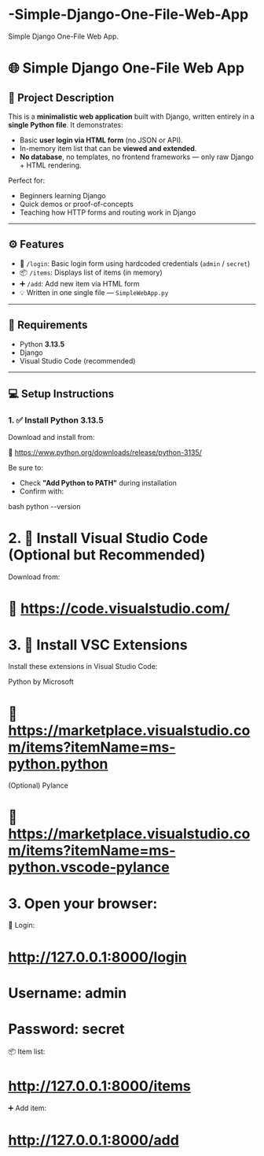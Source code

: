# -Simple-Django-One-File-Web-App
 Simple Django One-File Web App.

# 🌐 Simple Django One-File Web App

## 📖 Project Description

This is a **minimalistic web application** built with Django, written entirely in a **single Python file**. It demonstrates:

- Basic **user login via HTML form** (no JSON or API).
- In-memory item list that can be **viewed and extended**.
- **No database**, no templates, no frontend frameworks — only raw Django + HTML rendering.

Perfect for:
- Beginners learning Django
- Quick demos or proof-of-concepts
- Teaching how HTTP forms and routing work in Django

---

## ⚙️ Features

- 🔐 `/login`: Basic login form using hardcoded credentials (`admin` / `secret`)
- 📦 `/items`: Displays list of items (in memory)
- ➕ `/add`: Add new item via HTML form
- 💡 Written in one single file — `SimpleWebApp.py`

---

## 🧰 Requirements

- Python **3.13.5**
- Django
- Visual Studio Code (recommended)

---

## 💻 Setup Instructions

### 1. ✅ Install Python 3.13.5

Download and install from:

🔗 https://www.python.org/downloads/release/python-3135/

Be sure to:
- Check **"Add Python to PATH"** during installation
- Confirm with:

bash
python --version


# 2. 💼 Install Visual Studio Code (Optional but Recommended)
Download from:

# 🔗 https://code.visualstudio.com/


# 3. 🧩 Install VSC Extensions
Install these extensions in Visual Studio Code:

Python by Microsoft
# 🔗 https://marketplace.visualstudio.com/items?itemName=ms-python.python

(Optional) Pylance
# 🔗 https://marketplace.visualstudio.com/items?itemName=ms-python.vscode-pylance

# 3. Open your browser:
🔐 Login:
# http://127.0.0.1:8000/login
# Username: admin
# Password: secret

📦 Item list:
# http://127.0.0.1:8000/items

➕ Add item:
# http://127.0.0.1:8000/add
